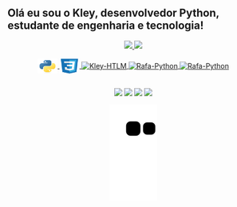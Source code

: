 
          
## Olá eu sou o Kley, desenvolvedor Python, estudante de engenharia e tecnologia! 
<div align="center">
  <a href="https://github.com/Kleysn">
  <img height="180em" src="https://github-readme-stats.vercel.app/api?username=kleysn&show_icons=true&theme=dracula&include_all_commits=true&count_private=true"/>
  <img height="180em" src="https://github-readme-stats.vercel.app/api/top-langs/?username=kleysn&layout=compact&langs_count=7&theme=dracula"/>  
</div>
<div align="center"><br>
  <img align="center" alt="Kley-Python" height="30" width="40" src="https://raw.githubusercontent.com/devicons/devicon/master/icons/python/python-original.svg"
  <img align="center" alt="Rafa-HTML" height="30" width="40" src="">
  <img align="center" alt="Kley-CSS" height="30" width="40" src="https://raw.githubusercontent.com/devicons/devicon/master/icons/css3/css3-original.svg">
              <img align="center" alt="Kley-HTLM" height="30" width="40" src="https://cdn.jsdelivr.net/gh/devicons/devicon/icons/html5/html5-original.svg">
  <img align="center" alt="Rafa-Python" height="30" width="40" src="https://cdn.jsdelivr.net/gh/devicons/devicon/icons/sqlite/sqlite-original.svg">
            <img align="center" alt="Rafa-Python" height="30" width="40" src="https://cdn.jsdelivr.net/gh/devicons/devicon/icons/c/c-original.svg">           
</div>

##
 
<div align="center"> 
  <a href="https://www.instagram.com/kleysn/" target="_blank"><img src="https://img.shields.io/badge/-Instagram-%23E4405F?style=for-the-badge&logo=instagram&logoColor=white" target="_blank"></a>
 <a href="https://discord.gg/8AhB8aWU" target="_blank"><img src="https://img.shields.io/badge/Discord-7289DA?style=for-the-badge&logo=discord&logoColor=white" target="_blank"></a> 
  <a href = "mailto: kleiotnsantosn@gmail.com"><img src="https://img.shields.io/badge/-Gmail-%23333?style=for-the-badge&logo=gmail&logoColor=white" target="_blank"></a>
  <a href="https://www.linkedin.com/in/kleiton-santos-ab37b61bb/" target="_blank"><img src="https://img.shields.io/badge/-LinkedIn-%230077B5?style=for-the-badge&logo=linkedin&logoColor=white" target="_blank"></a> 
 
  ![Snake animation](https://github.com/kleysn/kleysn/blob/output/github-contribution-grid-snake.svg)
 
</div>
 

